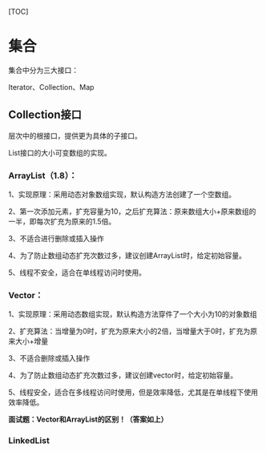 

[TOC]

# 集合

集合中分为三大接口：

Iterator、Collection、Map

## Collection接口

层次中的根接口，提供更为具体的子接口。

List接口的大小可变数组的实现。

### ArrayList（1.8）：

1、实现原理：采用动态对象数组实现，默认构造方法创建了一个空数组。

2、第一次添加元素，扩充容量为10，之后扩充算法：原来数组大小+原来数组的一半，即每次扩充为原来的1.5倍。

3、不适合进行删除或插入操作

4、为了防止数组动态扩充次数过多，建议创建ArrayList时，给定初始容量。

5、线程不安全，适合在单线程访问时使用。

### Vector：

1、实现原理：采用动态数组实现，默认构造方法穿件了一个大小为10的对象数组

2、扩充算法：当增量为0时，扩充为原来大小的2倍，当增量大于0时，扩充为原来大小+增量

3、不适合删除或插入操作

4、为了防止数组动态扩充次数过多，建议创建vector时，给定初始容量。

5、线程安全，适合在多线程访问时使用，但是效率降低，尤其是在单线程下使用效率降低。

**面试题：Vector和ArrayList的区别！（答案如上）**

### LinkedList

